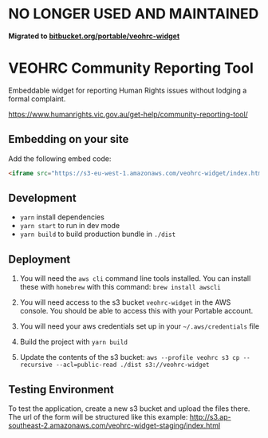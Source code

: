 # NO LONGER USED AND MAINTAINED

**Migrated to [bitbucket.org/portable/veohrc-widget](https://bitbucket.org/portable/veohrc-widget/src/main/)**

# VEOHRC Community Reporting Tool

Embeddable widget for reporting Human Rights issues without lodging a formal complaint.

<https://www.humanrights.vic.gov.au/get-help/community-reporting-tool/>

## Embedding on your site

Add the following embed code:

````html
<iframe src="https://s3-eu-west-1.amazonaws.com/veohrc-widget/index.html" width="100%" marginheight="0" frameborder="0" id="frame1" scrollable ="no"></iframe><script type="text/javascript" src="//cdnjs.cloudflare.com/ajax/libs/iframe-resizer/3.6.6/iframeResizer.min.js"></script><script type="text/javascript">iFrameResize({ checkOrigin:false });</script>
````

## Development

* `yarn` install dependencies
* `yarn start` to run in dev mode
* `yarn build` to build production bundle in `./dist`

## Deployment

1. You will need the `aws cli` command line tools installed. You can install these with `homebrew` with this command: `brew install awscli`

2. You will need access to the s3 bucket `veohrc-widget` in the AWS console. You should be able to access this with your Portable account.

3. You will need your aws credentials set up in your `~/.aws/credentials` file

4. Build the project with `yarn build`

5. Update the contents of the s3 bucket:
`aws --profile veohrc s3 cp --recursive --acl=public-read ./dist s3://veohrc-widget`

## Testing Environment

To test the application, create a new s3 bucket and upload the files there. The url of the form will be structured like this example: <http://s3.ap-southeast-2.amazonaws.com/veohrc-widget-staging/index.html>
